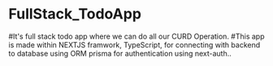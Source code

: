 # FullStack_TodoApp

#It's full stack todo app where we can do all our CURD Operation.
#This app is made within NEXTJS framwork, TypeScript, for connecting with backend to database using ORM prisma 
for authentication using next-auth.. 
